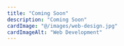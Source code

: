```yaml
---
title: "Coming Soon"
description: "Coming Soon"
cardImage: "@/images/web-design.jpg"
cardImageAlt: "Web Development"
---
```

